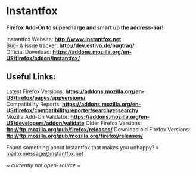 Instantfox
==========

**Firefox Add-On to supercharge and smart up the address-bar!**

Instantfox Website: **<http://www.instantfox.net>**  
Bug- & Issue tracker: **<http://dev.estivo.de/bugtraq/>**  
Official Download: **<https://addons.mozilla.org/en-US/firefox/addon/instantfox/>**  

Useful Links:
-------------

Latest Firefox Versions: **<https://addons.mozilla.org/en-US/firefox/pages/appversions/>**  
Compatibility Reports: **<https://addons.mozilla.org/en-US/firefox/compatibility/reporter/searchy@searchy>**  
Mozilla Add-On Validator: **<https://addons.mozilla.org/en-US/developers/addon/validate>**
Older Firefox Versions: **<ftp://ftp.mozilla.org/pub/firefox/releases/>**
Download old Firefox Versions: **<ftp://ftp.mozilla.org/pub/mozilla.org/firefox/releases/>**

Found something about Instantfox that makes you unhappy? » <mailto:message@instantfox.net>

*~ currently not open-source ~*
